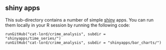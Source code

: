 ## shiny apps

This sub-directory contains a number of simple [shiny](http://shiny.rstudio.com) apps. You can run them locally in your R session by running the following code: 

```library(shiny)
runGitHub("cat-lord/crime_analysis", subdir = "shinyapps/time_series/")
runGitHub("cat-lord/crime_analysis", subdir = "shinyapps/bar_charts/")
```


